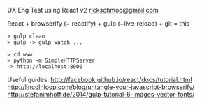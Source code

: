 UX Eng Test using React v2
rickschmoo@gmail.com

React + browserify (+ reactify) + gulp (+live-reload) + git = this

```
> gulp clean
> gulp -> gulp watch ...

> cd www
> python -m SimpleHTTPServer
-> http://localhost:8000
```

Useful guides:
http://facebook.github.io/react/docs/tutorial.html
http://lincolnloop.com/blog/untangle-your-javascript-browserify/
http://stefanimhoff.de/2014/gulp-tutorial-6-images-vector-fonts/
